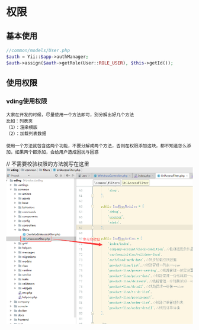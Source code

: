 # 权限

## 基本使用
```php
//common/models/User.php  
$auth = Yii::$app->authManager;
$auth->assign($auth->getRole(User::ROLE_USER), $this->getId());
```

## 使用权限

### vding使用权限

```
大家在开发的时候，尽量使用一个方法即可，别分解出好几个方法
比如：列表页
（1）：渲染模版
（2）：加载列表数据

使用一个方法就包含这两个功能，不要分解成两个方法，否则在权限添加这块，都不知道怎么添加，如果两个都添加，会给用户造成困扰与困惑

```
// 不需要校验权限的方法就写在这里
![](fn/auth/vding/filter_auth.png)